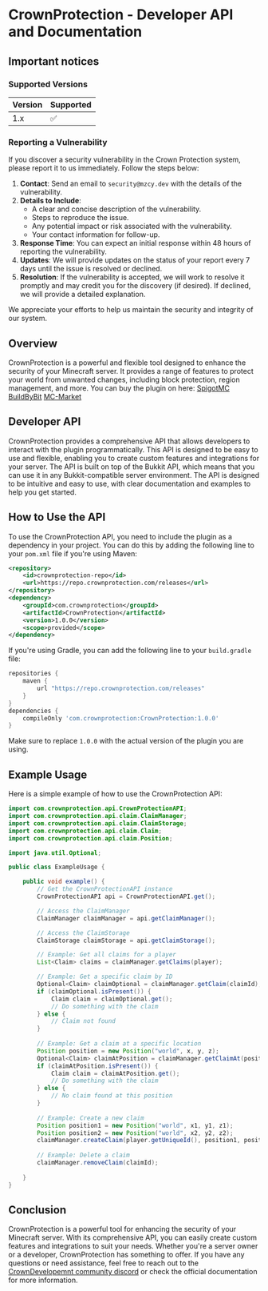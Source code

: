 # CrownProtection - Developer API and Documentation

## Important notices

### Supported Versions

| Version | Supported          |
| ------- | ------------------ |
| 1.x     | :white_check_mark: |

### Reporting a Vulnerability

If you discover a security vulnerability in the Crown Protection system, please report it to us immediately. Follow the steps below:

1. **Contact**: Send an email to `security@mzcy.dev` with the details of the vulnerability.
2. **Details to Include**:
   - A clear and concise description of the vulnerability.
   - Steps to reproduce the issue.
   - Any potential impact or risk associated with the vulnerability.
   - Your contact information for follow-up.
3. **Response Time**: You can expect an initial response within 48 hours of reporting the vulnerability.
4. **Updates**: We will provide updates on the status of your report every 7 days until the issue is resolved or declined.
5. **Resolution**: If the vulnerability is accepted, we will work to resolve it promptly and may credit you for the discovery (if desired). If declined, we will provide a detailed explanation.

We appreciate your efforts to help us maintain the security and integrity of our system.

## Overview
CrownProtection is a powerful and flexible tool designed to enhance the security of your Minecraft server. It provides a range of features to protect your world from unwanted changes, including block protection, region management, and more.
You can buy the plugin on here: [SpigotMC](https://www.spigotmc.org/resources/crownprotection.1111111/) [BuildByBit](https://buildbybit.com/resources/crownprotection.1111111/) [MC-Market](https://www.mc-market.org/resources/crownprotection.1111111/) 

## Developer API

CrownProtection provides a comprehensive API that allows developers to interact with the plugin programmatically. This API is designed to be easy to use and flexible, enabling you to create custom features and integrations for your server.
The API is built on top of the Bukkit API, which means that you can use it in any Bukkit-compatible server environment. The API is designed to be intuitive and easy to use, with clear documentation and examples to help you get started.

## How to Use the API
To use the CrownProtection API, you need to include the plugin as a dependency in your project. You can do this by adding the following line to your `pom.xml` file if you're using Maven:

```xml
<repository>
    <id>crownprotection-repo</id>
    <url>https://repo.crownprotection.com/releases</url>
</repository>
<dependency>
    <groupId>com.crownprotection</groupId>
    <artifactId>CrownProtection</artifactId>
    <version>1.0.0</version>
    <scope>provided</scope>
</dependency>
```
If you're using Gradle, you can add the following line to your `build.gradle` file:

```groovy
repositories {
    maven {
        url "https://repo.crownprotection.com/releases"
    }
}
dependencies {
    compileOnly 'com.crownprotection:CrownProtection:1.0.0'
}
```
Make sure to replace `1.0.0` with the actual version of the plugin you are using.

## Example Usage

Here is a simple example of how to use the CrownProtection API:

```java
import com.crownprotection.api.CrownProtectionAPI;
import com.crownprotection.api.claim.ClaimManager;
import com.crownprotection.api.claim.ClaimStorage;
import com.crownprotection.api.claim.Claim;
import com.crownprotection.api.claim.Position;

import java.util.Optional;

public class ExampleUsage {

    public void example() {
        // Get the CrownProtectionAPI instance
        CrownProtectionAPI api = CrownProtectionAPI.get();

        // Access the ClaimManager
        ClaimManager claimManager = api.getClaimManager();

        // Access the ClaimStorage
        ClaimStorage claimStorage = api.getClaimStorage();

        // Example: Get all claims for a player
        List<Claim> claims = claimManager.getClaims(player);

        // Example: Get a specific claim by ID
        Optional<Claim> claimOptional = claimManager.getClaim(claimId);
        if (claimOptional.isPresent()) {
            Claim claim = claimOptional.get();
            // Do something with the claim
        } else {
            // Claim not found
        }
        
        // Example: Get a claim at a specific location
        Position position = new Position("world", x, y, z);
        Optional<Claim> claimAtPosition = claimManager.getClaimAt(position);
        if (claimAtPosition.isPresent()) {
            Claim claim = claimAtPosition.get();
            // Do something with the claim
        } else {
            // No claim found at this position
        }
        
        // Example: Create a new claim
        Position position1 = new Position("world", x1, y1, z1);
        Position position2 = new Position("world", x2, y2, z2);
        claimManager.createClaim(player.getUniqueId(), position1, position2);
        
        // Example: Delete a claim
        claimManager.removeClaim(claimId);
        
    }
}
```

## Conclusion

CrownProtection is a powerful tool for enhancing the security of your Minecraft server. With its comprehensive API, you can easily create custom features and integrations to suit your needs. Whether you're a server owner or a developer, CrownProtection has something to offer.
If you have any questions or need assistance, feel free to reach out to the [CrownDevelopemnt community discord](https://discord.com/invite/bJQRV5GeZg) or check the official documentation for more information.
